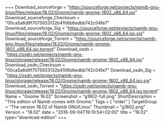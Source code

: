 +++
Download_sourceforge = "https://sourceforge.net/projects/namib-gnu-linux/files/release/18.02/Gnome/namib-gnome-1802_x86_64.iso"
Download_sourceforge_Checksum = "00ca5a6d9f7075933132b4106b6edbb742c04fe7"
Download_sourceforge_Sig = "https://sourceforge.net/projects/namib-gnu-linux/files/release/18.02/Gnome/namib-gnome-1802_x86_64.iso.sig"
Download_sourceforge_Torrent = "https://sourceforge.net/projects/namib-gnu-linux/files/release/18.02/Gnome/namib-gnome-1802_x86_64.iso.torrent"
Download_osdn = "https://osdn.net/projects/namib-gnu-linux/storage/release/18.02/Gnome/namib-gnome-1802_x86_64.iso"
Download_osdn_Checksum = "00ca5a6d9f7075933132b4106b6edbb742c04fe7"
Download_osdn_Sig = "https://osdn.net/projects/namib-gnu-linux/storage/release/18.02/Gnome/namib-gnome-1802_x86_64.iso.sig"
Download_osdn_Torrent = "https://osdn.net/projects/namib-gnu-linux/storage/release/18.02/Gnome/namib-gnome-1802_x86_64.iso.torrent"
Name = "Gnome 18.02"
Screenshot = "g1802-full.png"
ShortDescription = "This edition of Namib comes with Gnome."
Tags = [ "older" ]
TargetGroup = "The version 18.02 of Namib GNU/Linux"
Thumbnail = "g1802.png"
Version = "18.02"
date = "2016-09-04T19:10:54+02:00"
title = "18.02"
type="download-edition"
+++
